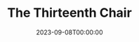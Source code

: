 ---
title: The Thirteenth Chair
date: 2023-09-08T00:00:00
opening_date: 1929-02-14
closing_date: 1929-02-15
layout: productions
program:
Theatre: Theatre Jacksonville
cast:
- Braddish Trent: Stuart Cavanagh
- Doolan: Martin S. Fabian
- Edward Wales: Don Ferrandou
- Elizabeth Erskine: Mrs. Cyril Copp
- Grace Standish: Sara Clark
- Helen O'Neill: Nancy Hoyt
- Helen Trent: Edith Pullen
- Howard Standish: Cyril Copp
- Mary Eastwood: Harriet Pullen
- Mrs. Crosby: Mrs. Fred E. Boston
- Philip Mason: Edward Goodman
- Pollock: Frank H. Elmore, Jr.
- Rosaline La Grange: Mazie McElwain Shepard
- Roscoe Crosby: J.H. Spence
- Sergeant Dunn: Morris Smith
- Tim Donahue: Gordon McCauley
- Will Crosby: Ralph W. Cooper, Jr.
crew:
- Director: Paul Stuart Buchanan
orchestra:
---